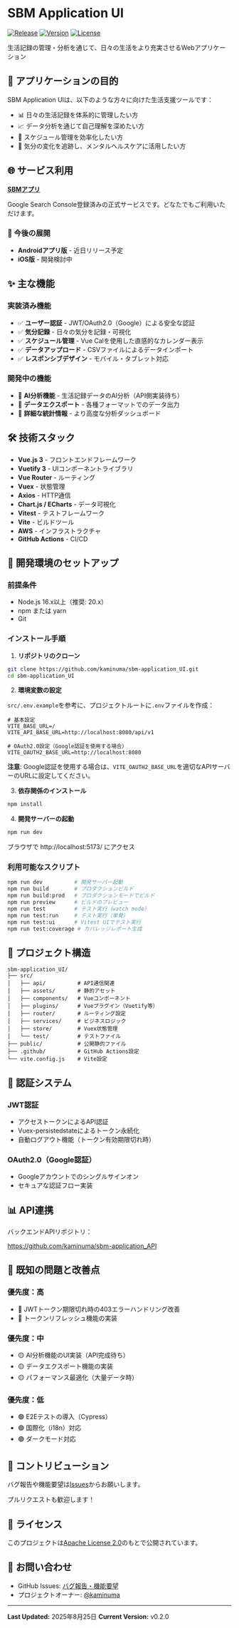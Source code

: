 # SBM Application UI

[![Release](https://img.shields.io/badge/release-live-brightgreen)](https://sbm-app.com/)
[![Version](https://img.shields.io/badge/version-0.3.0-green)](https://github.com/kaminuma/sbm-application_UI)
[![License](https://img.shields.io/badge/license-Apache%202.0-yellow)](LICENSE)

生活記録の管理・分析を通じて、日々の生活をより充実させるWebアプリケーション

## 🎯 アプリケーションの目的

SBM Application UIは、以下のような方々に向けた生活支援ツールです：

- 📊 日々の生活記録を体系的に管理したい方
- 📈 データ分析を通じて自己理解を深めたい方
- 📅 スケジュール管理を効率化したい方
- 💭 気分の変化を追跡し、メンタルヘルスケアに活用したい方

## 🌐 サービス利用

**[SBMアプリ](https://sbm-app.com/)**

Google Search Console登録済みの正式サービスです。どなたでもご利用いただけます。

### 📱 今後の展開

- **Androidアプリ版** - 近日リリース予定
- **iOS版** - 開発検討中

## ✨ 主な機能

### 実装済み機能
- ✅ **ユーザー認証** - JWT/OAuth2.0（Google）による安全な認証
- ✅ **気分記録** - 日々の気分を記録・可視化
- ✅ **スケジュール管理** - Vue Calを使用した直感的なカレンダー表示
- ✅ **データアップロード** - CSVファイルによるデータインポート
- ✅ **レスポンシブデザイン** - モバイル・タブレット対応

### 開発中の機能
- 🔄 **AI分析機能** - 生活記録データのAI分析（API側実装待ち）
- 🔄 **データエクスポート** - 各種フォーマットでのデータ出力
- 🔄 **詳細な統計情報** - より高度な分析ダッシュボード

## 🛠️ 技術スタック

- **Vue.js 3** - フロントエンドフレームワーク
- **Vuetify 3** - UIコンポーネントライブラリ
- **Vue Router** - ルーティング
- **Vuex** - 状態管理
- **Axios** - HTTP通信
- **Chart.js / ECharts** - データ可視化
- **Vitest** - テストフレームワーク
- **Vite** - ビルドツール
- **AWS** - インフラストラクチャ
- **GitHub Actions** - CI/CD

## 🚀 開発環境のセットアップ

### 前提条件

- Node.js 16.x以上（推奨: 20.x）
- npm または yarn
- Git

### インストール手順

1. **リポジトリのクローン**
```bash
git clone https://github.com/kaminuma/sbm-application_UI.git
cd sbm-application_UI
```

2. **環境変数の設定**

`src/.env.example`を参考に、プロジェクトルートに`.env`ファイルを作成：

```env
# 基本設定
VITE_BASE_URL=/
VITE_API_BASE_URL=http://localhost:8080/api/v1

# OAuth2.0設定（Google認証を使用する場合）
VITE_OAUTH2_BASE_URL=http://localhost:8080
```

**注意**: Google認証を使用する場合は、`VITE_OAUTH2_BASE_URL`を適切なAPIサーバーのURLに設定してください。

3. **依存関係のインストール**
```bash
npm install
```

4. **開発サーバーの起動**
```bash
npm run dev
```

ブラウザで http://localhost:5173/ にアクセス

### 利用可能なスクリプト

```bash
npm run dev          # 開発サーバー起動
npm run build        # プロダクションビルド
npm run build:prod   # プロダクションモードでビルド
npm run preview      # ビルドのプレビュー
npm run test         # テスト実行（watch mode）
npm run test:run     # テスト実行（単発）
npm run test:ui      # Vitest UIでテスト実行
npm run test:coverage # カバレッジレポート生成
```

## 📁 プロジェクト構造

```
sbm-application_UI/
├── src/
│   ├── api/          # API通信関連
│   ├── assets/       # 静的アセット
│   ├── components/   # Vueコンポーネント
│   ├── plugins/      # Vueプラグイン（Vuetify等）
│   ├── router/       # ルーティング設定
│   ├── services/     # ビジネスロジック
│   ├── store/        # Vuex状態管理
│   └── test/         # テストファイル
├── public/           # 公開静的ファイル
├── .github/          # GitHub Actions設定
└── vite.config.js    # Vite設定
```

## 🔐 認証システム

### JWT認証
- アクセストークンによるAPI認証
- Vuex-persistedstateによるトークン永続化
- 自動ログアウト機能（トークン有効期限切れ時）

### OAuth2.0（Google認証）
- Googleアカウントでのシングルサインオン
- セキュアな認証フロー実装

## 📊 API連携

バックエンドAPIリポジトリ：

https://github.com/kaminuma/sbm-application_API

## 🐛 既知の問題と改善点

### 優先度：高
- 🔴 JWTトークン期限切れ時の403エラーハンドリング改善
- 🔴 トークンリフレッシュ機能の実装

### 優先度：中
- 🟡 AI分析機能のUI実装（API完成待ち）
- 🟡 データエクスポート機能の実装
- 🟡 パフォーマンス最適化（大量データ時）

### 優先度：低
- 🟢 E2Eテストの導入（Cypress）
- 🟢 国際化（i18n）対応
- 🟢 ダークモード対応


## 🤝 コントリビューション

バグ報告や機能要望は[Issues](https://github.com/kaminuma/sbm-application_UI/issues)からお願いします。

プルリクエストも歓迎します！

## 📄 ライセンス

このプロジェクトは[Apache License 2.0](LICENSE)のもとで公開されています。

## 📧 お問い合わせ

- GitHub Issues: [バグ報告・機能要望](https://github.com/kaminuma/sbm-application_UI/issues)
- プロジェクトオーナー: [@kaminuma](https://github.com/kaminuma)

---

**Last Updated:** 2025年8月25日
**Current Version:** v0.2.0